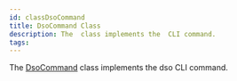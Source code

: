 ```yaml
---
id: classDsoCommand
title: DsoCommand Class
description: The  class implements the  CLI command.
tags:
---
```

The [DsoCommand](classDsoCommand) class implements the dso CLI command.




